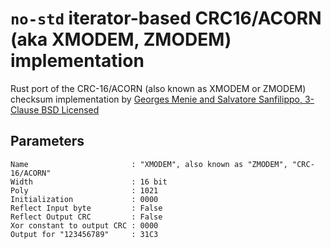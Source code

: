 # `no-std` iterator-based CRC16/ACORN (aka XMODEM, ZMODEM) implementation


Rust port of the CRC-16/ACORN (also known as XMODEM or ZMODEM) checksum implementation by [Georges Menie and Salvatore Sanfilippo, 3-Clause BSD Licensed](https://github.com/antirez/rax/blob/master/crc16.c)

## Parameters

```
Name                       : "XMODEM", also known as "ZMODEM", "CRC-16/ACORN"
Width                      : 16 bit
Poly                       : 1021
Initialization             : 0000
Reflect Input byte         : False
Reflect Output CRC         : False
Xor constant to output CRC : 0000
Output for "123456789"     : 31C3
```
